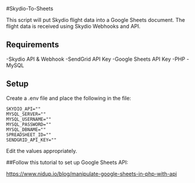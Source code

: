 #Skydio-To-Sheets

This script will put Skydio flight data into a Google Sheets document. The flight data is received using Skydio Webhooks and API.

## Requirements

-Skydio API & Webhook
-SendGrid API Key
-Google Sheets API Key
-PHP
-MySQL


## Setup

Create a .env file and place the following in the file:

```
SKYDIO_API=""
MYSQL_SERVER=""
MYSQL_USERNAME=""
MYSQL_PASSWORD=""
MYSQL_DBNAME=""
SPREADSHEET_ID=""
SENDGRID_API_KEY=""
```

Edit the values appropriately.

##Follow this tutorial to set up Google Sheets API:

https://www.nidup.io/blog/manipulate-google-sheets-in-php-with-api